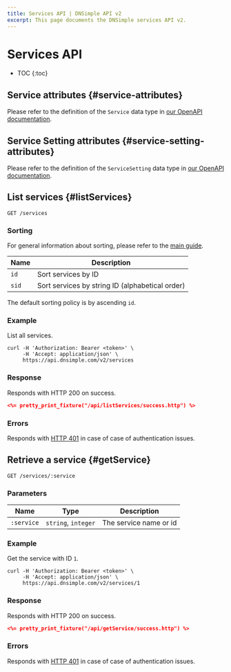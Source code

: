 ```yaml
---
title: Services API | DNSimple API v2
excerpt: This page documents the DNSimple services API v2.
---
```


# Services API

* TOC
{:toc}


## Service attributes {#service-attributes}

Please refer to the definition of the `Service` data type in [our OpenAPI documentation](/v2/openapi.yml).


## Service Setting attributes {#service-setting-attributes}

Please refer to the definition of the `ServiceSetting` data type in [our OpenAPI documentation](/v2/openapi.yml).


## List services {#listServices}

    GET /services

### Sorting

For general information about sorting, please refer to the [main guide](/v2/#sorting).

Name | Description
-----|------------
`id` | Sort services by ID
`sid` | Sort services by string ID (alphabetical order)

The default sorting policy is by ascending `id`.

### Example

List all services.

    curl -H 'Authorization: Bearer <token>' \
         -H 'Accept: application/json' \
         https://api.dnsimple.com/v2/services

### Response

Responds with HTTP 200 on success.

~~~json
<%= pretty_print_fixture("/api/listServices/success.http") %>
~~~

### Errors

Responds with [HTTP 401](/v2#unauthorized) in case of case of authentication issues.

## Retrieve a service {#getService}

    GET /services/:service

### Parameters

Name | Type | Description
-----|------|------------
`:service` | `string`, `integer` | The service name or id

### Example

Get the service with ID `1`.

    curl -H 'Authorization: Bearer <token>' \
         -H 'Accept: application/json' \
         https://api.dnsimple.com/v2/services/1

### Response

Responds with HTTP 200 on success.

~~~json
<%= pretty_print_fixture("/api/getService/success.http") %>
~~~

### Errors

Responds with [HTTP 401](/v2#unauthorized) in case of case of authentication issues.